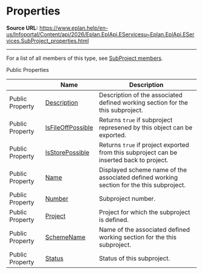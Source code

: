# Properties

**Source URL:** https://www.eplan.help/en-us/Infoportal/Content/api/2026/Eplan.EplApi.EServicesu~Eplan.EplApi.EServices.SubProject_properties.html

---

For a list of all members of this type, see [SubProject members](Eplan.EplApi.EServicesu~Eplan.EplApi.EServices.SubProject_members.html).

Public Properties

|  | Name | Description |
| --- | --- | --- |
| Public Property | [Description](Eplan.EplApi.EServicesu~Eplan.EplApi.EServices.SubProject~Description.html) | Description of the associated defined working section for the this subproject. |
| Public Property | [IsFileOffPossible](Eplan.EplApi.EServicesu~Eplan.EplApi.EServices.SubProject~IsFileOffPossible.html) | Returns `true` if subproject represened by this object can be exported. |
| Public Property | [IsStorePossible](Eplan.EplApi.EServicesu~Eplan.EplApi.EServices.SubProject~IsStorePossible.html) | Returns `true` if project exported from this subproject can be inserted back to project. |
| Public Property | [Name](Eplan.EplApi.EServicesu~Eplan.EplApi.EServices.SubProject~Name.html) | Displayed scheme name of the associated defined working section for the this subproject. |
| Public Property | [Number](Eplan.EplApi.EServicesu~Eplan.EplApi.EServices.SubProject~Number.html) | Subproject number. |
| Public Property | [Project](Eplan.EplApi.EServicesu~Eplan.EplApi.EServices.SubProject~Project.html) | Project for which the subproject is defined. |
| Public Property | [SchemeName](Eplan.EplApi.EServicesu~Eplan.EplApi.EServices.SubProject~SchemeName.html) | Name of the associated defined working section for the this subproject. |
| Public Property | [Status](Eplan.EplApi.EServicesu~Eplan.EplApi.EServices.SubProject~Status.html) | Status of this subproject. |


